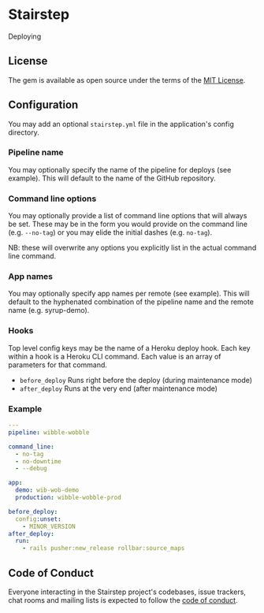 # Stairstep

Deploying

## License

The gem is available as open source under the terms of the [MIT License](https://opensource.org/licenses/MIT).

## Configuration

You may add an optional `stairstep.yml` file in the application's config directory.

### Pipeline name
You may optionally specify the name of the pipeline for deploys (see example).  This will default to the name of the GitHub repository.

### Command line options
You may optionally provide a list of command line options that will always be set.  These may be in the form you would provide on the command line (e.g. `--no-tag`) or you may elide the initial dashes (e.g. `no-tag`).

NB: these will overwrite any options you explicitly list in the actual command line command.

### App names
You may optionally specify app names per remote (see example).  This will default to the hyphenated combination of the pipeline name and the remote name (e.g. syrup-demo).

### Hooks
Top level config keys may be the name of a Heroku deploy hook. Each key within a hook is a Heroku CLI command. Each value is an array of parameters for that command.

- `before_deploy` Runs right before the deploy (during maintenance mode)
- `after_deploy` Runs at the very end (after maintenance mode)

### Example

```yaml
---
pipeline: wibble-wobble

command_line:
  - no-tag
  - no-downtime
  - --debug

app:
  demo: wib-wob-demo
  production: wibble-wobble-prod

before_deploy:
  config:unset:
    - MINOR_VERSION
after_deploy:
  run:
    - rails pusher:new_release rollbar:source_maps
```


## Code of Conduct

Everyone interacting in the Stairstep project's codebases, issue trackers, chat rooms and mailing lists is expected to follow the [code of conduct](./CODE_OF_CONDUCT.md).

